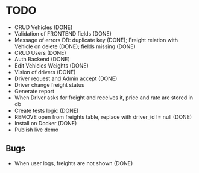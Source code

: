 # TODO
- CRUD Vehicles (DONE)
- Validation of FRONTEND fields (DONE)
- Message of errors DB: duplicate key (DONE); Freight relation with Vehicle on delete (DONE); fields missing (DONE)
- CRUD Users (DONE) 
- Auth Backend (DONE)
- Edit Vehicles Weights (DONE) 
- Vision of drivers (DONE)
- Driver request and Admin accept (DONE)
- Driver change freight status 
- Generate report
- When Driver asks for freight and receives it, price and rate are stored in db
- Create tests logic (DONE)
- REMOVE open from freights table, replace with driver_id != null (DONE)
- Install on Docker (DONE)
- Publish live demo

## Bugs

 - When user logs, freights are not shown (DONE)
